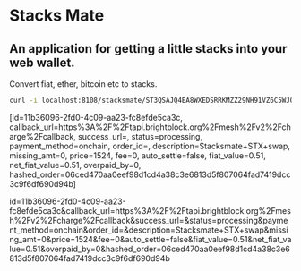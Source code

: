 # Stacks Mate

## An application for getting a little stacks into your web wallet.

Convert fiat, ether, bitcoin etc to stacks.

```bash
curl -i localhost:8108/stacksmate/ST3QSAJQ4EA8WXEDSRRKMZZ29NH91VZ6C5WJ086ZK/3000
```

[id=11b36096-2fd0-4c09-aa23-fc8efde5ca3c, callback_url=https%3A%2F%2Ftapi.brightblock.org%2Fmesh%2Fv2%2Fcharge%2Fcallback, success_url=, status=processing, payment_method=onchain, order_id=, description=Stacksmate+STX+swap, missing_amt=0, price=1524, fee=0, auto_settle=false, fiat_value=0.51, net_fiat_value=0.51, overpaid_by=0, hashed_order=06ced470aa0eef98d1cd4a38c3e6813d5f807064fad7419dcc3c9f6df690d94b]

id=11b36096-2fd0-4c09-aa23-fc8efde5ca3c&callback_url=https%3A%2F%2Ftapi.brightblock.org%2Fmesh%2Fv2%2Fcharge%2Fcallback&success_url=&status=processing&payment_method=onchain&order_id=&description=Stacksmate+STX+swap&missing_amt=0&price=1524&fee=0&auto_settle=false&fiat_value=0.51&net_fiat_value=0.51&overpaid_by=0&hashed_order=06ced470aa0eef98d1cd4a38c3e6813d5f807064fad7419dcc3c9f6df690d94b